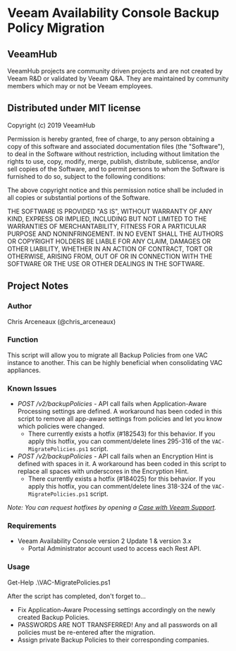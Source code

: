 # Veeam Availability Console Backup Policy Migration

## VeeamHub

VeeamHub projects are community driven projects and are not created by Veeam R&D or validated by Veeam Q&A. They are maintained by community members which may or not be Veeam employees.

## Distributed under MIT license

Copyright (c) 2019 VeeamHub

Permission is hereby granted, free of charge, to any person obtaining a copy of this software and associated documentation files (the "Software"), to deal in the Software without restriction, including without limitation the rights to use, copy, modify, merge, publish, distribute, sublicense, and/or sell copies of the Software, and to permit persons to whom the Software is furnished to do so, subject to the following conditions:

The above copyright notice and this permission notice shall be included in all copies or substantial portions of the Software.

THE SOFTWARE IS PROVIDED "AS IS", WITHOUT WARRANTY OF ANY KIND, EXPRESS OR IMPLIED, INCLUDING BUT NOT LIMITED TO THE WARRANTIES OF MERCHANTABILITY, FITNESS FOR A PARTICULAR PURPOSE AND NONINFRINGEMENT. IN NO EVENT SHALL THE AUTHORS OR COPYRIGHT HOLDERS BE LIABLE FOR ANY CLAIM, DAMAGES OR OTHER LIABILITY, WHETHER IN AN ACTION OF CONTRACT, TORT OR OTHERWISE, ARISING FROM, OUT OF OR IN CONNECTION WITH THE SOFTWARE OR THE USE OR OTHER DEALINGS IN THE SOFTWARE.

## Project Notes

### Author

Chris Arceneaux (@chris_arceneaux)

### Function

This script will allow you to migrate all Backup Policies from one VAC instance to another. This can be highly beneficial when consolidating VAC appliances.

### Known Issues

* _POST /v2/backupPolicies_ - API call fails when Application-Aware Processing settings are defined. A workaround has been coded in this script to remove all app-aware settings from policies and let you know which policies were changed.
  * There currently exists a hotfix (#182543) for this behavior. If you apply this hotfix, you can comment/delete lines 295-316 of the `VAC-MigratePolicies.ps1` script.
* _POST /v2/backupPolicies_ - API call fails when an Encryption Hint is defined with spaces in it. A workaround has been coded in this script to replace all spaces with underscores in the Encryption Hint.
  * There currently exists a hotfix (#184025) for this behavior. If you apply this hotfix, you can comment/delete lines 318-324 of the `VAC-MigratePolicies.ps1` script.

*Note: You can request hotfixes by opening a [Case with Veeam Support](https://www.veeam.com/support.html).*

### Requirements

* Veeam Availability Console version 2 Update 1 & version 3.x
  * Portal Administrator account used to access each Rest API.

### Usage

Get-Help .\VAC-MigratePolicies.ps1

After the script has completed, don't forget to...

* Fix Application-Aware Processing settings accordingly on the newly created Backup Policies.
* PASSWORDS ARE NOT TRANSFERRED! Any and all passwords on all policies must be re-entered after the migration.
* Assign private Backup Policies to their corresponding companies.
